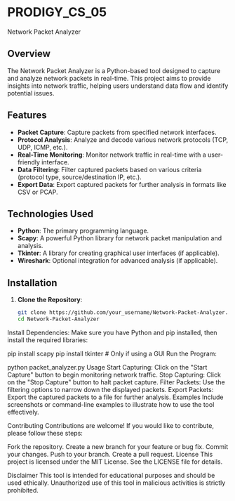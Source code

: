 # PRODIGY_CS_05
Network Packet Analyzer

## Overview
The Network Packet Analyzer is a Python-based tool designed to capture and analyze network packets in real-time. This project aims to provide insights into network traffic, helping users understand data flow and identify potential issues.

## Features
- **Packet Capture**: Capture packets from specified network interfaces.
- **Protocol Analysis**: Analyze and decode various network protocols (TCP, UDP, ICMP, etc.).
- **Real-Time Monitoring**: Monitor network traffic in real-time with a user-friendly interface.
- **Data Filtering**: Filter captured packets based on various criteria (protocol type, source/destination IP, etc.).
- **Export Data**: Export captured packets for further analysis in formats like CSV or PCAP.

## Technologies Used
- **Python**: The primary programming language.
- **Scapy**: A powerful Python library for network packet manipulation and analysis.
- **Tkinter**: A library for creating graphical user interfaces (if applicable).
- **Wireshark**: Optional integration for advanced analysis (if applicable).

## Installation
1. **Clone the Repository**:
   ```bash
   git clone https://github.com/your_username/Network-Packet-Analyzer.git
   cd Network-Packet-Analyzer
Install Dependencies: Make sure you have Python and pip installed, then install the required libraries:



pip install scapy
pip install tkinter  # Only if using a GUI
Run the Program:

python packet_analyzer.py
Usage
Start Capturing: Click on the "Start Capture" button to begin monitoring network traffic.
Stop Capturing: Click on the "Stop Capture" button to halt packet capture.
Filter Packets: Use the filtering options to narrow down the displayed packets.
Export Packets: Export the captured packets to a file for further analysis.
Examples
Include screenshots or command-line examples to illustrate how to use the tool effectively.

Contributing
Contributions are welcome! If you would like to contribute, please follow these steps:

Fork the repository.
Create a new branch for your feature or bug fix.
Commit your changes.
Push to your branch.
Create a pull request.
License
This project is licensed under the MIT License. See the LICENSE file for details.

Disclaimer
This tool is intended for educational purposes and should be used ethically. Unauthorized use of this tool in malicious activities is strictly prohibited.


